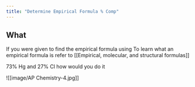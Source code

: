 ```yaml
---
title: "Determine Empirical Formula % Comp"
---
```

## What

If you were given to find the empirical formula using 
To learn what an empirical formula is refer to [[Empirical, molecular, and structural formulas]]

73% Hg and 27% Cl how would you do it

![[image/AP Chemistry-4.jpg]]